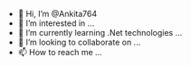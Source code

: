 - 👋 Hi, I’m @Ankita764
- 👀 I’m interested in ...
- 🌱 I’m currently learning .Net technologies ...
- 💞️ I’m looking to collaborate on ...
- 📫 How to reach me ...

<!---
Ankita764/Ankita764 is a ✨ special ✨ repository because its `README.md` (this file) appears on your GitHub profile.
You can click the Preview link to take a look at your changes.
--->
